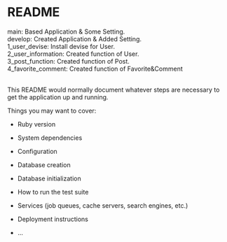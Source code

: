 # README


main: Based Application & Some Setting.<br>
develop: Created Application & Added Setting.<br>
1_user_devise: Install devise for User.<br>
2_user_information: Created function of User.<br>
3_post_function: Created function of Post.<br>
4_favorite_comment: Created function of Favorite&Comment<br>




<br>This README would normally document whatever steps are necessary to get the
application up and running.

Things you may want to cover:

* Ruby version

* System dependencies

* Configuration

* Database creation

* Database initialization

* How to run the test suite

* Services (job queues, cache servers, search engines, etc.)

* Deployment instructions

* ...
